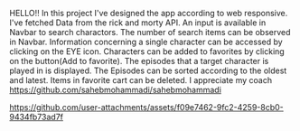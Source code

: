 HELLO!!
In this project I've designed the app according to web responsive.
I've fetched Data from the rick and morty API.
An input is available in Navbar to search charactors.
The number of search items can be observed in Navbar.
Information concerning a single character can be accessed by clicking on the EYE icon.
Characters can be added to favorites by clicking on the button(Add to favorite).
The episodes that a target character is played in is displayed.
The Episodes can be sorted according to the oldest and latest.
Items in favorite cart can be deleted.
I appreciate my coach https://github.com/sahebmohammadi/sahebmohammadi

https://github.com/user-attachments/assets/f09e7462-9fc2-4259-8cb0-9434fb73ad7f

